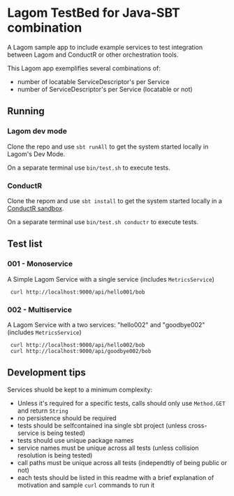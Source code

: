 # Lagom TestBed for Java-SBT combination

A Lagom sample app to include example services to test integration between Lagom and ConductR or other orchestration tools.

This Lagom app exemplifies several combinations of:

 * number of locatable ServiceDescriptor's per Service
 * number of ServiceDescriptor's per Service (locatable or not)

## Running

### Lagom dev mode

Clone the repo and use `sbt runAll` to get the system started locally in Lagom's Dev Mode.

On a separate terminal use `bin/test.sh` to execute tests.

### ConductR

Clone the repom and use `sbt install` to get the system started locally in a [ConductR sandbox](http://www.lagomframework.com/documentation/1.3.x/java/ConductRSbt.html#Run-it-all).

On a separate terminal use `bin/test.sh conductr` to execute tests.


## Test list

### 001 - Monoservice

A Simple Lagom Service with a single service (includes `MetricsService`)

     curl http://localhost:9000/api/hello001/bob


### 002 - Multiservice

A Lagom Service with a two services: "hello002" and "goodbye002" (includes `MetricsService`)

     curl http://localhost:9000/api/hello002/bob
     curl http://localhost:9000/api/goodbye002/bob


## Development tips

Services shuold be kept to a minimum complexity:

 * Unless it's required for a specific tests, calls should only use `Method.GET` and return `String`
 * no persistence should be required
 * tests should be selfcontained ina single sbt project (unless cross-service is being tested)
 * tests should use unique package names
 * service names must be unique across all tests (unless collision resolution is being tested)
 * call paths must be unique across all tests (independtly of being public or not)
 * each tests should be listed in this readme with a brief explanation of motivation and sample `curl` commands to run it
